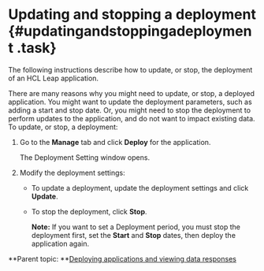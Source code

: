 # Updating and stopping a deployment {#updatingandstoppingadeployment .task}

The following instructions describe how to update, or stop, the deployment of an HCL Leap application.

There are many reasons why you might need to update, or stop, a deployed application. You might want to update the deployment parameters, such as adding a start and stop date. Or, you might need to stop the deployment to perform updates to the application, and do not want to impact existing data. To update, or stop, a deployment:

1.  Go to the **Manage** tab and click **Deploy** for the application.

    The Deployment Setting window opens.

2.  Modify the deployment settings:

    -   To update a deployment, update the deployment settings and click **Update**.
    -   To stop the deployment, click **Stop**.

        **Note:** If you want to set a Deployment period, you must stop the deployment first, set the **Start** and **Stop** dates, then deploy the application again.


**Parent topic: **[Deploying applications and viewing data responses](cr_deploy_and_launch_toc.md)

